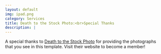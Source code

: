 ```yaml
---
layout: default
img: ipad.png
category: Services
title: Death to the Stock Photo:<br>Special Thanks
description: |
---
```

  A special thanks to [Death to the Stock Photo](#) for providing the photographs that you see in this template.  Visit their website to become a member!